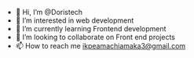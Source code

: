 - 👋 Hi, I’m @Doristech
- 👀 I’m interested in web development
- 🌱 I’m currently learning Frontend development
- 💞️ I’m looking to collaborate on Front end projects
- 📫 How to reach me ikpeamachiamaka3@gmail.com

<!---
Doristech/Doristech is a ✨ special ✨ repository because its `README.md` (this file) appears on your GitHub profile.
You can click the Preview link to take a look at your changes.
--->
